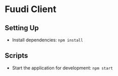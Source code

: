 # Fuudi Client

## Setting Up

- Install dependencies: `npm install`

## Scripts

- Start the application for development: `npm start`
